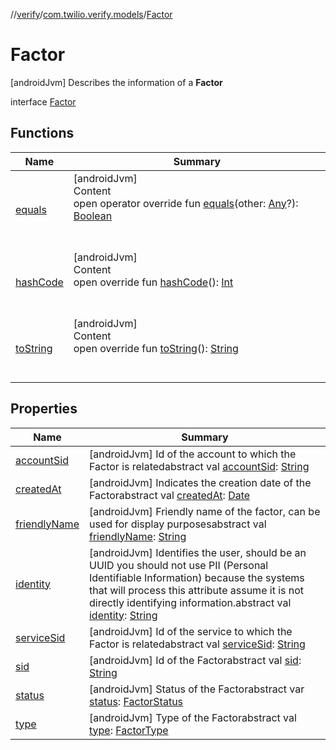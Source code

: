 //[verify](../../index.md)/[com.twilio.verify.models](../index.md)/[Factor](index.md)



# Factor  
 [androidJvm] Describes the information of a **Factor**  
  
interface [Factor](index.md)   


## Functions  
  
|  Name|  Summary| 
|---|---|
| [equals](https://kotlinlang.org/api/latest/jvm/stdlib/kotlin/-any/equals.html)| [androidJvm]  <br>Content  <br>open operator override fun [equals](https://kotlinlang.org/api/latest/jvm/stdlib/kotlin/-any/equals.html)(other: [Any](https://kotlinlang.org/api/latest/jvm/stdlib/kotlin/-any/index.html)?): [Boolean](https://kotlinlang.org/api/latest/jvm/stdlib/kotlin/-boolean/index.html)  <br><br><br>
| [hashCode](https://kotlinlang.org/api/latest/jvm/stdlib/kotlin/-any/hash-code.html)| [androidJvm]  <br>Content  <br>open override fun [hashCode](https://kotlinlang.org/api/latest/jvm/stdlib/kotlin/-any/hash-code.html)(): [Int](https://kotlinlang.org/api/latest/jvm/stdlib/kotlin/-int/index.html)  <br><br><br>
| [toString](https://kotlinlang.org/api/latest/jvm/stdlib/kotlin/-any/to-string.html)| [androidJvm]  <br>Content  <br>open override fun [toString](https://kotlinlang.org/api/latest/jvm/stdlib/kotlin/-any/to-string.html)(): [String](https://kotlinlang.org/api/latest/jvm/stdlib/kotlin/-string/index.html)  <br><br><br>


## Properties  
  
|  Name|  Summary| 
|---|---|
| [accountSid](index.md#com.twilio.verify.models/Factor/accountSid/#/PointingToDeclaration/)|  [androidJvm] Id of the account to which the Factor is relatedabstract val [accountSid](index.md#com.twilio.verify.models/Factor/accountSid/#/PointingToDeclaration/): [String](https://kotlinlang.org/api/latest/jvm/stdlib/kotlin/-string/index.html)   <br>
| [createdAt](index.md#com.twilio.verify.models/Factor/createdAt/#/PointingToDeclaration/)|  [androidJvm] Indicates the creation date of the Factorabstract val [createdAt](index.md#com.twilio.verify.models/Factor/createdAt/#/PointingToDeclaration/): [Date](https://developer.android.com/reference/java/util/Date.html)   <br>
| [friendlyName](index.md#com.twilio.verify.models/Factor/friendlyName/#/PointingToDeclaration/)|  [androidJvm] Friendly name of the factor, can be used for display purposesabstract val [friendlyName](index.md#com.twilio.verify.models/Factor/friendlyName/#/PointingToDeclaration/): [String](https://kotlinlang.org/api/latest/jvm/stdlib/kotlin/-string/index.html)   <br>
| [identity](index.md#com.twilio.verify.models/Factor/identity/#/PointingToDeclaration/)|  [androidJvm] Identifies the user, should be an UUID you should not use PII (Personal Identifiable Information) because the systems that will process this attribute assume it is not directly identifying information.abstract val [identity](index.md#com.twilio.verify.models/Factor/identity/#/PointingToDeclaration/): [String](https://kotlinlang.org/api/latest/jvm/stdlib/kotlin/-string/index.html)   <br>
| [serviceSid](index.md#com.twilio.verify.models/Factor/serviceSid/#/PointingToDeclaration/)|  [androidJvm] Id of the service to which the Factor is relatedabstract val [serviceSid](index.md#com.twilio.verify.models/Factor/serviceSid/#/PointingToDeclaration/): [String](https://kotlinlang.org/api/latest/jvm/stdlib/kotlin/-string/index.html)   <br>
| [sid](index.md#com.twilio.verify.models/Factor/sid/#/PointingToDeclaration/)|  [androidJvm] Id of the Factorabstract val [sid](index.md#com.twilio.verify.models/Factor/sid/#/PointingToDeclaration/): [String](https://kotlinlang.org/api/latest/jvm/stdlib/kotlin/-string/index.html)   <br>
| [status](index.md#com.twilio.verify.models/Factor/status/#/PointingToDeclaration/)|  [androidJvm] Status of the Factorabstract var [status](index.md#com.twilio.verify.models/Factor/status/#/PointingToDeclaration/): [FactorStatus](../-factor-status/index.md)   <br>
| [type](index.md#com.twilio.verify.models/Factor/type/#/PointingToDeclaration/)|  [androidJvm] Type of the Factorabstract val [type](index.md#com.twilio.verify.models/Factor/type/#/PointingToDeclaration/): [FactorType](../-factor-type/index.md)   <br>

